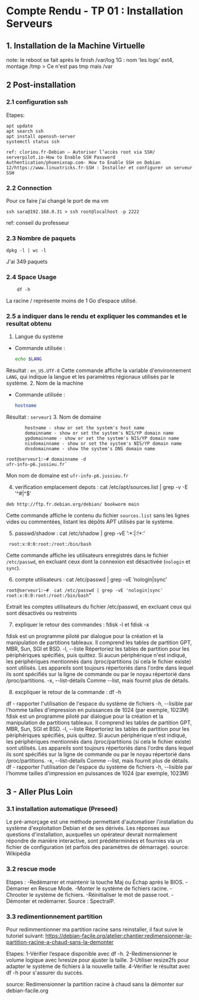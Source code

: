 # Compte Rendu - TP 01 : Installation Serveurs

## 1. Installation de la Machine Virtuelle

note: le reboot se fait après le finish
/var/log 1G : nom ’les logs’
ext4, montage /tmp > Ce n'est pas tmp mais /var

## 2 Post-installation
### 2.1 configuration ssh
Etapes:
```span
apt update
apt search ssh
apt install openssh-server
systemctl status ssh

ref: cloriou.fr-Debian – Autoriser l’accès root via SSH/ serverpilot.io-How to Enable SSH Password Authentication/phoenixnap.com- How to Enable SSH on Debian 12/https://www.linuxtricks.fr-SSH : Installer et configurer un serveur SSH

```
### 2.2 Connection
Pour ce faire j'ai changé le port de ma vm
```span
ssh sara@192.168.0.31 > ssh root@localhost -p 2222
```
ref: conseil du professeur

### 2.3 Nombre de paquets
```span
dpkg -l | wc -l
```
J'ai 349 paquets

### 2.4 Space Usage
```span
    df -h
```
La racine / représente moins de 1 Go d’espace utilisé.

### 2.5 a indiquer dans le rendu et expliquer les commandes et le resultat obtenu
1. Langue du système
- Commande utilisée :
  ```bash
  echo $LANG
  ```
Résultat : `en_US.UTF-8`
Cette commande affiche la variable d'environnement `LANG`, qui indique la langue et les paramètres régionaux utilisés par le système.
2. Nom de la machine
- Commande utilisée :
  ```bash
  hostname
  ```
Résultat : `serveur1`
3. Nom de domaine
```bashNAME
       hostname - show or set the system's host name
       domainname - show or set the system's NIS/YP domain name
       ypdomainname - show or set the system's NIS/YP domain name
       nisdomainname - show or set the system's NIS/YP domain name
       dnsdomainname - show the system's DNS domain name
```
```span
root@serveur1:~# domainname -d
ufr-info-p6.jussieu.fr`
```
Mon nom de domaine est `ufr-info-p6.jussieu.fr`

4. verification emplacement depots : cat /etc/apt/sources.list | grep -v -E ’^#|^$’
```
deb http://ftp.fr.debian.org/debian/ bookworm main
```
Cette commande affiche le contenu du fichier `sources.list` sans les lignes vides ou commentées, listant les dépôts APT utilisés par le système.

5. passwd/shadow : cat /etc/shadow | grep -vE ’:\*:|:!\*:’
 ```
  root:x:0:0:root:/root:/bin/bash
  ```
 Cette commande affiche les utilisateurs enregistrés dans le fichier `/etc/passwd`, en excluant ceux dont la connexion est désactivée (`nologin` et `sync`).

6. compte utilisateurs : cat /etc/passwd | grep -vE ’nologin|sync’
```span
root@serveur1:~#  cat /etc/passwd | grep -vE 'nologin|sync'
root:x:0:0:root:/root:/bin/bash”
```
Extrait les comptes utilisateurs du fichier /etc/passwd, en excluant ceux qui sont désactivés ou restreints

7. expliquer le retour des commandes : fdisk -l et fdisk -x

fdisk est un programme piloté par dialogue pour la création et la manipulation de partitions tableaux. Il comprend les tables de partition GPT, MBR, Sun, SGI et BSD. 
-l, --liste Répertoriez les tables de partition pour les périphériques spécifiés, puis quittez. Si aucun périphérique n'est indiqué, les périphériques mentionnés dans /proc/partitions (si cela le fichier existe) sont utilisés. Les appareils sont toujours répertoriés dans l'ordre dans lequel ils sont spécifiés sur la ligne de commande ou par le noyau répertorié dans /proc/partitions. -x, --list-détails Comme --list, mais fournit plus de détails.

8. excpliquer le retour de la commande : df -h

df - rapporter l'utilisation de l'espace du système de fichiers 
-h, --lisible par l'homme tailles d'impression en puissances de 1024 (par exemple, 1023M)
fdisk est un programme piloté par dialogue pour la création et la manipulation de partitions tableaux. Il comprend les tables de partition GPT, MBR, Sun, SGI et BSD. 
-l, --liste Répertoriez les tables de partition pour les périphériques spécifiés, puis quittez. Si aucun périphérique n'est indiqué, les périphériques mentionnés dans /proc/partitions (si cela le fichier existe) sont utilisés. Les appareils sont toujours répertoriés dans l'ordre dans lequel ils sont spécifiés sur la ligne de commande ou par le noyau répertorié dans /proc/partitions. -x, --list-détails Comme --list, mais fournit plus de détails.
df - rapporter l'utilisation de l'espace du système de fichiers 
-h, --lisible par l'homme tailles d'impression en puissances de 1024 (par exemple, 1023M)


## 3 - Aller Plus Loin
### 3.1 installation automatique (Preseed)
Le pré-amorçage est une méthode permettant d'automatiser l'installation du système d'exploitation Debian et de ses dérivés. Les réponses aux questions d'installation, auxquelles un opérateur devrait normalement répondre de manière interactive, sont prédéterminées et fournies via un fichier de configuration (et parfois des paramètres de démarrage).
source: Wikipédia 

### 3.2 rescue mode
Etapes :
-Redémarrer et maintenir la touche Maj ou Échap après le BIOS.
-Démarrer en Rescue Mode.
-Monter le système de fichiers racine.
-Chrooter le système de fichiers.
-Réinitialiser le mot de passe root.
-Démonter et redémarrer.
Source : SpectralP.

### 3.3 redimentionnement partition
Pour redimmentionner ma partition racine sans reinstaller, il faut suive le tutoriel suivant:
https://debian-facile.org/atelier:chantier:redimensionner-la-partition-racine-a-chaud-sans-la-demonter

Etapes:
1-Vérifier l’espace disponible avec df -h. 
2-Redimensionner le volume logique avec lvresize pour ajuster la taille. 
3-Utiliser resize2fs pour adapter le système de fichiers à la nouvelle taille. 
4-Vérifier le résultat avec df -h pour s'assurer du succès.

source: Redimensionner la partition racine à chaud sans la démonter sur debian-facile.org
